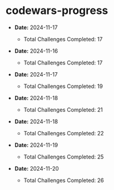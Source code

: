 # codewars-progress

- **Date:** 2024-11-17
  - Total Challenges Completed: 17

- **Date:** 2024-11-16
  - Total Challenges Completed: 17

- **Date:** 2024-11-17
  - Total Challenges Completed: 19

- **Date:** 2024-11-18
  - Total Challenges Completed: 21

- **Date:** 2024-11-18
  - Total Challenges Completed: 22

- **Date:** 2024-11-19
  - Total Challenges Completed: 25

- **Date:** 2024-11-20
  - Total Challenges Completed: 26

